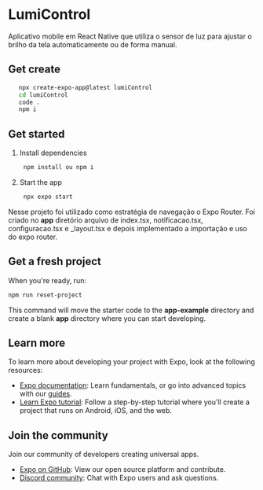 # LumiControl

Aplicativo mobile em React Native que utiliza o sensor de luz para ajustar o brilho da tela automaticamente ou de forma manual.

## Get create

```bash
   npx create-expo-app@latest lumiControl
   cd lumiControl
   code .
   npm i
```

## Get started

1. Install dependencies

   ```bash
    npm install ou npm i
   ```

2. Start the app

   ```bash
    npx expo start
   ```

Nesse projeto foi utilizado como estratégia de navegação o Expo Router.
   Foi criado no **app** diretório arquivo de index.tsx, notificacao.tsx, configuracao.tsx e _layout.tsx e depois implementado a importação e uso do expo router.

## Get a fresh project

When you're ready, run:

```bash
npm run reset-project
```

This command will move the starter code to the **app-example** directory and create a blank **app** directory where you can start developing.

## Learn more

To learn more about developing your project with Expo, look at the following resources:

- [Expo documentation](https://docs.expo.dev/): Learn fundamentals, or go into advanced topics with our [guides](https://docs.expo.dev/guides).
- [Learn Expo tutorial](https://docs.expo.dev/tutorial/introduction/): Follow a step-by-step tutorial where you'll create a project that runs on Android, iOS, and the web.

## Join the community

Join our community of developers creating universal apps.

- [Expo on GitHub](https://github.com/expo/expo): View our open source platform and contribute.
- [Discord community](https://chat.expo.dev): Chat with Expo users and ask questions.
